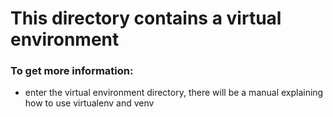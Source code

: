 # This directory contains a virtual environment
### To get more information:
 * enter the virtual environment directory, there will be a manual
   explaining how to use virtualenv and venv
